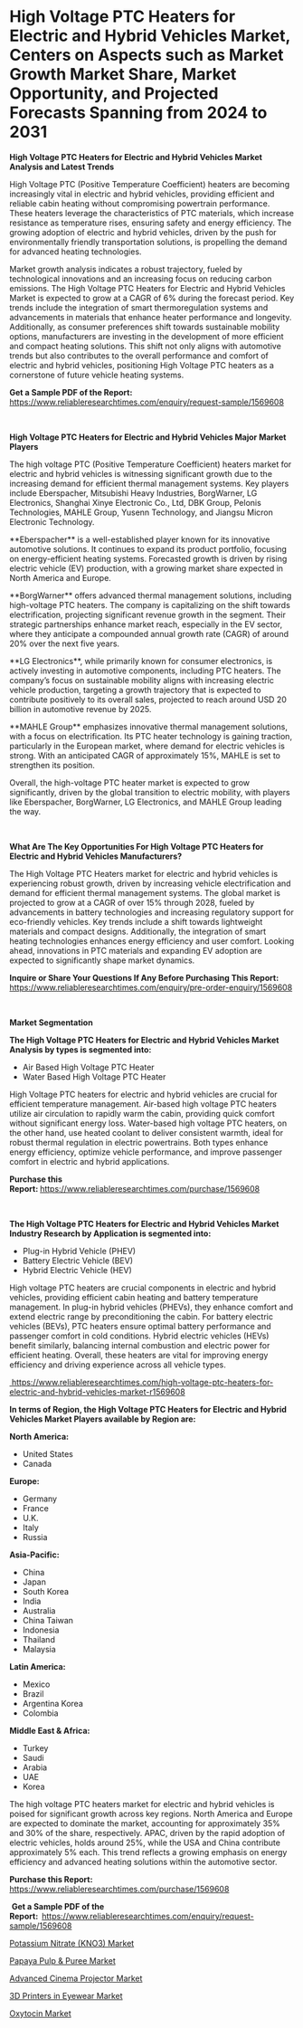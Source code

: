 <p><h1>High Voltage PTC Heaters for Electric and Hybrid Vehicles Market, Centers on Aspects such as Market Growth Market Share, Market Opportunity, and Projected Forecasts Spanning from 2024 to 2031</h1></p><p><strong>High Voltage PTC Heaters for Electric and Hybrid Vehicles Market Analysis and Latest Trends</strong></p>
<p><p>High Voltage PTC (Positive Temperature Coefficient) heaters are becoming increasingly vital in electric and hybrid vehicles, providing efficient and reliable cabin heating without compromising powertrain performance. These heaters leverage the characteristics of PTC materials, which increase resistance as temperature rises, ensuring safety and energy efficiency. The growing adoption of electric and hybrid vehicles, driven by the push for environmentally friendly transportation solutions, is propelling the demand for advanced heating technologies. </p><p>Market growth analysis indicates a robust trajectory, fueled by technological innovations and an increasing focus on reducing carbon emissions. The High Voltage PTC Heaters for Electric and Hybrid Vehicles Market is expected to grow at a CAGR of 6% during the forecast period. Key trends include the integration of smart thermoregulation systems and advancements in materials that enhance heater performance and longevity. Additionally, as consumer preferences shift towards sustainable mobility options, manufacturers are investing in the development of more efficient and compact heating solutions. This shift not only aligns with automotive trends but also contributes to the overall performance and comfort of electric and hybrid vehicles, positioning High Voltage PTC heaters as a cornerstone of future vehicle heating systems.</p></p>
<p><strong>Get a Sample PDF of the Report:&nbsp;</strong> <a href="https://www.reliableresearchtimes.com/enquiry/request-sample/1569608?utm_campaign=1625&utm_medium=2&utm_source=Github&utm_content=ia&utm_term=14102024&utm_id=high-voltage-ptc-heaters-for-electric-and-hybrid-vehicles">https://www.reliableresearchtimes.com/enquiry/request-sample/1569608</a></p>
<p>&nbsp;</p>
<p><strong>High Voltage PTC Heaters for Electric and Hybrid Vehicles Major Market Players</strong></p>
<p><p>The high voltage PTC (Positive Temperature Coefficient) heaters market for electric and hybrid vehicles is witnessing significant growth due to the increasing demand for efficient thermal management systems. Key players include Eberspacher, Mitsubishi Heavy Industries, BorgWarner, LG Electronics, Shanghai Xinye Electronic Co., Ltd, DBK Group, Pelonis Technologies, MAHLE Group, Yusenn Technology, and Jiangsu Micron Electronic Technology.</p><p>**Eberspacher** is a well-established player known for its innovative automotive solutions. It continues to expand its product portfolio, focusing on energy-efficient heating systems. Forecasted growth is driven by rising electric vehicle (EV) production, with a growing market share expected in North America and Europe.</p><p>**BorgWarner** offers advanced thermal management solutions, including high-voltage PTC heaters. The company is capitalizing on the shift towards electrification, projecting significant revenue growth in the segment. Their strategic partnerships enhance market reach, especially in the EV sector, where they anticipate a compounded annual growth rate (CAGR) of around 20% over the next five years.</p><p>**LG Electronics**, while primarily known for consumer electronics, is actively investing in automotive components, including PTC heaters. The company’s focus on sustainable mobility aligns with increasing electric vehicle production, targeting a growth trajectory that is expected to contribute positively to its overall sales, projected to reach around USD 20 billion in automotive revenue by 2025.</p><p>**MAHLE Group** emphasizes innovative thermal management solutions, with a focus on electrification. Its PTC heater technology is gaining traction, particularly in the European market, where demand for electric vehicles is strong. With an anticipated CAGR of approximately 15%, MAHLE is set to strengthen its position.</p><p>Overall, the high-voltage PTC heater market is expected to grow significantly, driven by the global transition to electric mobility, with players like Eberspacher, BorgWarner, LG Electronics, and MAHLE Group leading the way.</p></p>
<p>&nbsp;</p>
<p><strong>What Are The Key Opportunities For High Voltage PTC Heaters for Electric and Hybrid Vehicles Manufacturers?</strong></p>
<p><p>The High Voltage PTC Heaters market for electric and hybrid vehicles is experiencing robust growth, driven by increasing vehicle electrification and demand for efficient thermal management systems. The global market is projected to grow at a CAGR of over 15% through 2028, fueled by advancements in battery technologies and increasing regulatory support for eco-friendly vehicles. Key trends include a shift towards lightweight materials and compact designs. Additionally, the integration of smart heating technologies enhances energy efficiency and user comfort. Looking ahead, innovations in PTC materials and expanding EV adoption are expected to significantly shape market dynamics.</p></p>
<p><strong>Inquire or Share Your Questions If Any Before Purchasing This Report:</strong> <a href="https://www.reliableresearchtimes.com/enquiry/pre-order-enquiry/1569608?utm_campaign=1625&utm_medium=2&utm_source=Github&utm_content=ia&utm_term=14102024&utm_id=high-voltage-ptc-heaters-for-electric-and-hybrid-vehicles">https://www.reliableresearchtimes.com/enquiry/pre-order-enquiry/1569608</a></p>
<p>&nbsp;</p>
<p><strong>Market Segmentation</strong></p>
<p><strong>The High Voltage PTC Heaters for Electric and Hybrid Vehicles Market Analysis by types is segmented into:</strong></p>
<p><ul><li>Air Based High Voltage PTC Heater</li><li>Water Based High Voltage PTC Heater</li></ul></p>
<p><p>High Voltage PTC heaters for electric and hybrid vehicles are crucial for efficient temperature management. Air-based high voltage PTC heaters utilize air circulation to rapidly warm the cabin, providing quick comfort without significant energy loss. Water-based high voltage PTC heaters, on the other hand, use heated coolant to deliver consistent warmth, ideal for robust thermal regulation in electric powertrains. Both types enhance energy efficiency, optimize vehicle performance, and improve passenger comfort in electric and hybrid applications.</p></p>
<p><strong>Purchase this Report:&nbsp;</strong><a href="https://www.reliableresearchtimes.com/purchase/1569608?utm_campaign=1625&utm_medium=2&utm_source=Github&utm_content=ia&utm_term=14102024&utm_id=high-voltage-ptc-heaters-for-electric-and-hybrid-vehicles">https://www.reliableresearchtimes.com/purchase/1569608</a></p>
<p>&nbsp;</p>
<p><strong>The High Voltage PTC Heaters for Electric and Hybrid Vehicles Market Industry Research by Application is segmented into:</strong></p>
<p><ul><li>Plug-in Hybrid Vehicle (PHEV)</li><li>Battery Electric Vehicle (BEV)</li><li>Hybrid Electric Vehicle (HEV)</li></ul></p>
<p><p>High voltage PTC heaters are crucial components in electric and hybrid vehicles, providing efficient cabin heating and battery temperature management. In plug-in hybrid vehicles (PHEVs), they enhance comfort and extend electric range by preconditioning the cabin. For battery electric vehicles (BEVs), PTC heaters ensure optimal battery performance and passenger comfort in cold conditions. Hybrid electric vehicles (HEVs) benefit similarly, balancing internal combustion and electric power for efficient heating. Overall, these heaters are vital for improving energy efficiency and driving experience across all vehicle types.</p></p>
<p><a href="https://www.reliableresearchtimes.com/high-voltage-ptc-heaters-for-electric-and-hybrid-vehicles-market-r1569608?utm_campaign=1625&utm_medium=2&utm_source=Github&utm_content=ia&utm_term=14102024&utm_id=high-voltage-ptc-heaters-for-electric-and-hybrid-vehicles">&nbsp;https://www.reliableresearchtimes.com/high-voltage-ptc-heaters-for-electric-and-hybrid-vehicles-market-r1569608</a></p>
<p><strong>In terms of Region, the High Voltage PTC Heaters for Electric and Hybrid Vehicles Market Players available by Region are:</strong></p>
<p>
    <p> <strong> North America: </strong>
        <ul>
            <li>United States</li>
            <li>Canada</li>
        </ul>
        </p> 
    <p> <strong> Europe: </strong>
        <ul>
            <li>Germany</li>
            <li>France</li>
            <li>U.K.</li>
            <li>Italy</li>
            <li>Russia</li>
        </ul>
        </p> 
    <p> <strong> Asia-Pacific: </strong>
        <ul>
            <li>China</li>
            <li>Japan</li>
            <li>South Korea</li>
            <li>India</li>
            <li>Australia</li>
            <li>China Taiwan</li>
            <li>Indonesia</li>
            <li>Thailand</li>
            <li>Malaysia</li>
        </ul>
        </p> 
    <p> <strong> Latin America: </strong>
        <ul>
            <li>Mexico</li>
            <li>Brazil</li>
            <li>Argentina Korea</li>
            <li>Colombia</li>
        </ul>
        </p> 
    <p> <strong> Middle East & Africa: </strong>
        <ul>
            <li>Turkey</li>
            <li>Saudi</li>
            <li>Arabia</li>
            <li>UAE</li>
            <li>Korea</li>
        </ul>
    </p>
    </p>
<p><p>The high voltage PTC heaters market for electric and hybrid vehicles is poised for significant growth across key regions. North America and Europe are expected to dominate the market, accounting for approximately 35% and 30% of the share, respectively. APAC, driven by the rapid adoption of electric vehicles, holds around 25%, while the USA and China contribute approximately 5% each. This trend reflects a growing emphasis on energy efficiency and advanced heating solutions within the automotive sector.</p></p>
<p><strong>Purchase this Report: </strong><a href="https://www.reliableresearchtimes.com/purchase/1569608?utm_campaign=1625&utm_medium=2&utm_source=Github&utm_content=ia&utm_term=14102024&utm_id=high-voltage-ptc-heaters-for-electric-and-hybrid-vehicles">https://www.reliableresearchtimes.com/purchase/1569608</a></p>
<p>&nbsp;<strong>Get a Sample PDF of the Report:&nbsp;&nbsp;</strong><a href="https://www.reliableresearchtimes.com/enquiry/request-sample/1569608?utm_campaign=1625&utm_medium=2&utm_source=Github&utm_content=ia&utm_term=14102024&utm_id=high-voltage-ptc-heaters-for-electric-and-hybrid-vehicles">https://www.reliableresearchtimes.com/enquiry/request-sample/1569608</a></p>
<p><strong></strong></p>
<p><p><a href="https://www.linkedin.com/pulse/potassium-nitrate-kno3-market-evolution-future-outlook-forecasting-lkicc?trk=public_post_embed_feed-article-content&utm_campaign=1625&utm_medium=2&utm_source=Github&utm_content=ia&utm_term=14102024&utm_id=high-voltage-ptc-heaters-for-electric-and-hybrid-vehicles">Potassium Nitrate (KNO3) Market</a></p><p><a href="https://www.linkedin.com/pulse/trends-global-papaya-pulp-puree-market-forecast-analysis-q1lqc?trk=public_post_embed_feed-article-content&utm_campaign=1625&utm_medium=2&utm_source=Github&utm_content=ia&utm_term=14102024&utm_id=high-voltage-ptc-heaters-for-electric-and-hybrid-vehicles">Papaya Pulp & Puree Market</a></p><p><a href="https://www.linkedin.com/pulse/advanced-cinema-projector-market-refracting-trends-consumer-drj7c?trk=public_post_embed_feed-article-content&utm_campaign=1625&utm_medium=2&utm_source=Github&utm_content=ia&utm_term=14102024&utm_id=high-voltage-ptc-heaters-for-electric-and-hybrid-vehicles">Advanced Cinema Projector Market</a></p><p><a href="https://www.linkedin.com/pulse/3d-printers-eyewear-market-analysis-product-segmentation-regional-hpq3c?trk=public_post_embed_feed-article-content&utm_campaign=1625&utm_medium=2&utm_source=Github&utm_content=ia&utm_term=14102024&utm_id=high-voltage-ptc-heaters-for-electric-and-hybrid-vehicles">3D Printers in Eyewear Market</a></p><p><a href="https://www.linkedin.com/pulse/oxytocin-market-segmentation-geographical-regions-forcast-till-tvttc?trk=public_post_embed_feed-article-content&utm_campaign=1625&utm_medium=2&utm_source=Github&utm_content=ia&utm_term=14102024&utm_id=high-voltage-ptc-heaters-for-electric-and-hybrid-vehicles">Oxytocin Market</a></p></p>